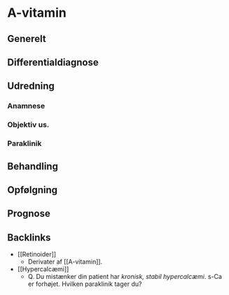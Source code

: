 # A-vitamin
## Generelt


## Differentialdiagnose


## Udredning
### Anamnese

### Objektiv us.

### Paraklinik

## Behandling


## Opfølgning


## Prognose


## Backlinks
* [[Retinoider]]
	* Derivater af [[A-vitamin]].
* [[Hypercalcæmi]]
	* Q. Du mistænker din patient har *kronisk, stabil hypercalcæmi*. s-Ca er forhøjet. Hvilken paraklinik tager du?

<!-- #anki/tag/med/Endocrinology #anki/deck/Medicine -->

<!-- {BearID:C98A187F-E49F-42D9-BD2B-64E229DCFD42-23388-00003F0A163585CE} -->
